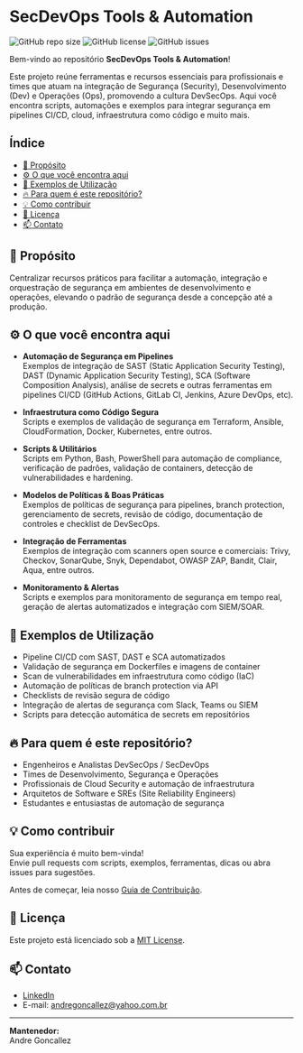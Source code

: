 # SecDevOps Tools & Automation

![GitHub repo size](https://img.shields.io/github/repo-size/andreGoncallez/secdevops-tools)
![GitHub license](https://img.shields.io/github/license/andreGoncallez/secdevops-tools)
![GitHub issues](https://img.shields.io/github/issues/andreGoncallez/secdevops-tools)

Bem-vindo ao repositório **SecDevOps Tools & Automation**!

Este projeto reúne ferramentas e recursos essenciais para profissionais e times que atuam na integração de Segurança (Security), Desenvolvimento (Dev) e Operações (Ops), promovendo a cultura DevSecOps. Aqui você encontra scripts, automações e exemplos para integrar segurança em pipelines CI/CD, cloud, infraestrutura como código e muito mais.

## Índice

- [🚀 Propósito](#-propósito)  
- [⚙️ O que você encontra aqui](#-o-que-você-encontra-aqui)  
- [🧰 Exemplos de Utilização](#-exemplos-de-utilização)  
- [🔥 Para quem é este repositório?](#-para-quem-é-este-repositório)  
- [💡 Como contribuir](#-como-contribuir)  
- [📝 Licença](#-licença)  
- [📫 Contato](#-contato)

## 🚀 Propósito

Centralizar recursos práticos para facilitar a automação, integração e orquestração de segurança em ambientes de desenvolvimento e operações, elevando o padrão de segurança desde a concepção até a produção.

## ⚙️ O que você encontra aqui

- **Automação de Segurança em Pipelines**  
  Exemplos de integração de SAST (Static Application Security Testing), DAST (Dynamic Application Security Testing), SCA (Software Composition Analysis), análise de secrets e outras ferramentas em pipelines CI/CD (GitHub Actions, GitLab CI, Jenkins, Azure DevOps, etc).

- **Infraestrutura como Código Segura**  
  Scripts e exemplos de validação de segurança em Terraform, Ansible, CloudFormation, Docker, Kubernetes, entre outros.

- **Scripts & Utilitários**  
  Scripts em Python, Bash, PowerShell para automação de compliance, verificação de padrões, validação de containers, detecção de vulnerabilidades e hardening.

- **Modelos de Políticas & Boas Práticas**  
  Exemplos de políticas de segurança para pipelines, branch protection, gerenciamento de secrets, revisão de código, documentação de controles e checklist de DevSecOps.

- **Integração de Ferramentas**  
  Exemplos de integração com scanners open source e comerciais: Trivy, Checkov, SonarQube, Snyk, Dependabot, OWASP ZAP, Bandit, Clair, Aqua, entre outros.

- **Monitoramento & Alertas**  
  Scripts e exemplos para monitoramento de segurança em tempo real, geração de alertas automatizados e integração com SIEM/SOAR.

## 🧰 Exemplos de Utilização

- Pipeline CI/CD com SAST, DAST e SCA automatizados  
- Validação de segurança em Dockerfiles e imagens de container  
- Scan de vulnerabilidades em infraestrutura como código (IaC)  
- Automação de políticas de branch protection via API  
- Checklists de revisão segura de código  
- Integração de alertas de segurança com Slack, Teams ou SIEM  
- Scripts para detecção automática de secrets em repositórios

## 🔥 Para quem é este repositório?

- Engenheiros e Analistas DevSecOps / SecDevOps  
- Times de Desenvolvimento, Segurança e Operações  
- Profissionais de Cloud Security e automação de infraestrutura  
- Arquitetos de Software e SREs (Site Reliability Engineers)  
- Estudantes e entusiastas de automação de segurança

## 💡 Como contribuir

Sua experiência é muito bem-vinda!  
Envie pull requests com scripts, exemplos, ferramentas, dicas ou abra issues para sugestões.

Antes de começar, leia nosso [Guia de Contribuição](CONTRIBUTING.md).

## 📝 Licença

Este projeto está licenciado sob a [MIT License](LICENSE).

## 📫 Contato

- [LinkedIn](https://www.linkedin.com/in/andregoncallez)  
- E-mail: andregoncallez@yahoo.com.br 
---

**Mantenedor:**  
Andre Goncallez
